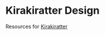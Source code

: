 # Kirakiratter Design

Resources for [Kirakiratter](https://github.com/southrop/kirakiratter_android)
